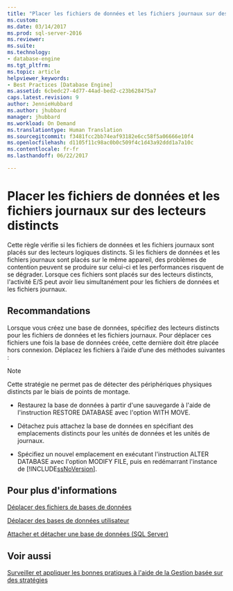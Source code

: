 ```yaml
---
title: "Placer les fichiers de données et les fichiers journaux sur des lecteurs distincts | Microsoft Docs"
ms.custom: 
ms.date: 03/14/2017
ms.prod: sql-server-2016
ms.reviewer: 
ms.suite: 
ms.technology:
- database-engine
ms.tgt_pltfrm: 
ms.topic: article
helpviewer_keywords:
- Best Practices [Database Engine]
ms.assetid: 6cbedc27-4d77-44ad-bed2-c23b628475a7
caps.latest.revision: 9
author: JennieHubbard
ms.author: jhubbard
manager: jhubbard
ms.workload: On Demand
ms.translationtype: Human Translation
ms.sourcegitcommit: f3481fcc2bb74eaf93182e6cc58f5a06666e10f4
ms.openlocfilehash: d1105f11c98ac0b0c509f4c1d43a92ddd1a7a10c
ms.contentlocale: fr-fr
ms.lasthandoff: 06/22/2017

---
```

# <a name="place-data-and-log-files-on-separate-drives"></a>Placer les fichiers de données et les fichiers journaux sur des lecteurs distincts
  Cette règle vérifie si les fichiers de données et les fichiers journaux sont placés sur des lecteurs logiques distincts. Si les fichiers de données et les fichiers journaux sont placés sur le même appareil, des problèmes de contention peuvent se produire sur celui-ci et les performances risquent de se dégrader. Lorsque ces fichiers sont placés sur des lecteurs distincts, l'activité E/S peut avoir lieu simultanément pour les fichiers de données et les fichiers journaux.  
  
## <a name="recommendations"></a>Recommandations  
 Lorsque vous créez une base de données, spécifiez des lecteurs distincts pour les fichiers de données et les fichiers journaux. Pour déplacer ces fichiers une fois la base de données créée, cette dernière doit être placée hors connexion. Déplacez les fichiers à l’aide d’une des méthodes suivantes :  
  
> [!NOTE]  
>  Cette stratégie ne permet pas de détecter des périphériques physiques distincts par le biais de points de montage.  
  
-   Restaurez la base de données à partir d'une sauvegarde à l'aide de l'instruction RESTORE DATABASE avec l'option WITH MOVE.  
  
-   Détachez puis attachez la base de données en spécifiant des emplacements distincts pour les unités de données et les unités de journaux.  
  
-   Spécifiez un nouvel emplacement en exécutant l'instruction ALTER DATABASE avec l'option MODIFY FILE, puis en redémarrant l'instance de [!INCLUDE[ssNoVersion](../../includes/ssnoversion-md.md)].  
  
## <a name="for-more-information"></a>Pour plus d'informations  
 [Déplacer des fichiers de bases de données](../../relational-databases/databases/move-database-files.md)  
  
 [Déplacer des bases de données utilisateur](../../relational-databases/databases/move-user-databases.md)  
  
 [Attacher et détacher une base de données &#40;SQL Server&#41;](../../relational-databases/databases/database-detach-and-attach-sql-server.md)  
  
## <a name="see-also"></a>Voir aussi  
 [Surveiller et appliquer les bonnes pratiques à l'aide de la Gestion basée sur des stratégies](../../relational-databases/policy-based-management/monitor-and-enforce-best-practices-by-using-policy-based-management.md)  
  
  


